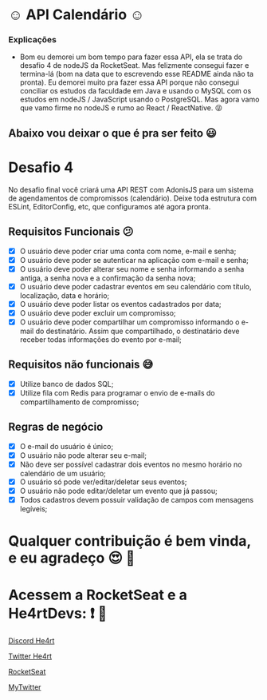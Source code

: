 # :relaxed: API Calendário :relaxed:

### Explicações

- Bom eu demorei um bom tempo para fazer essa API, ela se trata do desafio 4 de nodeJS da RocketSeat. Mas felizmente consegui fazer e termina-lá (bom na data que to escrevendo esse README ainda não ta pronta). Eu demorei muito pra fazer essa API porque não consegui conciliar os estudos da faculdade em Java e usando o MySQL com os estudos em nodeJS / JavaScript usando o PostgreSQL. Mas agora vamo que vamo firme no nodeJS e rumo ao React / ReactNative. :stuck_out_tongue_closed_eyes:

## Abaixo vou deixar o que é pra ser feito :smiley:

# Desafio 4

No desafio final você criará uma API REST com AdonisJS para um
sistema de agendamentos de compromissos (calendário). Deixe toda
estrutura com ESLint, EditorConfig, etc, que configuramos até agora
pronta.

## Requisitos Funcionais :confused:

- [x] O usuário deve poder criar uma conta com nome, e-mail e senha;
- [x] O usuário deve poder se autenticar na aplicação com e-mail e senha;
- [x] O usuário deve poder alterar seu nome e senha informando a
      senha antiga, a senha nova e a confirmação da senha nova;
- [x] O usuário deve poder cadastrar eventos em seu calendário com
      título, localização, data e horário;
- [x] O usuário deve poder listar os eventos cadastrados por data;
- [x] O usuário deve poder excluir um compromisso;
- [x] O usuário deve poder compartilhar um compromisso informando o
      e-mail do destinatário. Assim que compartilhado, o destinatário
      deve receber todas informações do evento por e-mail;

## Requisitos não funcionais :sweat_smile:

- [x] Utilize banco de dados SQL;
- [x] Utilize fila com Redis para programar o envio de e-mails do
      compartilhamento de compromisso;

## Regras de negócio

- [x] O e-mail do usuário é único;
- [x] O usuário não pode alterar seu e-mail;
- [x] Não deve ser possível cadastrar dois eventos no mesmo horário
      no calendário de um usuário;
- [x] O usuário só pode ver/editar/deletar seus eventos;
- [x] O usuário não pode editar/deletar um evento que já passou;
- [x] Todos cadastros devem possuir validação de campos com
      mensagens legíveis;

# Qualquer contribuição é bem vinda, e eu agradeço :heart_eyes: :heartbeat:

# Acessem a RocketSeat e a He4rtDevs: :exclamation: :purple_heart:

[Discord He4rt](discord.io/He4rt)

[Twitter He4rt](https://twitter.com/He4rtDevs)

[RocketSeat](https://rocketseat.com.br/)

[MyTwitter](https://twitter.com/m7Aei_He4rt)
